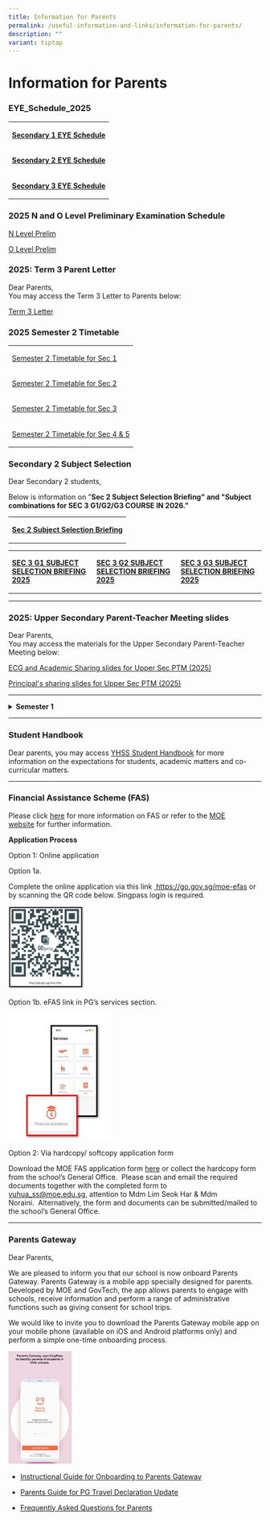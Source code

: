 ```yaml
---
title: Information for Parents
permalink: /useful-information-and-links/information-for-parents/
description: ""
variant: tiptap
---
```

<h1><strong>Information for Parents</strong></h1>
<h3><strong>EYE_Schedule_2025</strong></h3>
<table style="minWidth: 25px">
<colgroup>
<col>
</colgroup>
<tbody>
<tr>
<th rowspan="1" colspan="1">
<p><a href="/files/Sec_1_EYE_Schedule_2025.pdf" rel="noopener nofollow" target="_blank">Secondary 1 EYE Schedule</a>
</p>
</th>
</tr>
<tr>
<td rowspan="1" colspan="1">
<p><strong><a href="/files/Sec_2_EYE_Schedule_2025.pdf" rel="noopener nofollow" target="_blank">Secondary 2 EYE Schedule</a></strong>
</p>
</td>
</tr>
<tr>
<td rowspan="1" colspan="1">
<p><strong><a href="/files/Sec_3_EYE_Schedule_2025_v2.pdf" rel="noopener nofollow" target="_blank">Secondary 3 EYE Schedule</a></strong>
</p>
</td>
</tr>
</tbody>
</table>
<h3><strong>2025 N and O Level Preliminary Examination Schedule</strong></h3>
<p><a href="/files/2025_N_Level_Prelim_Schedule_v1.pdf" rel="noopener nofollow" target="_blank">N Level Prelim</a>
</p>
<p><a href="/files/2025_O_Level_Prelim_Schedule_v1.pdf" rel="noopener nofollow" target="_blank">O Level Prelim</a>
</p>
<h3><strong>2025: Term 3 Parent Letter</strong></h3>
<p>Dear Parents,
<br>You may access the Term 3 Letter to Parents below:</p>
<p><a href="/files/Term_3_Letter.pdf" rel="noopener nofollow" target="_blank">Term 3 Letter</a>
</p>
<h3><strong>2025 Semester 2 Timetable</strong></h3>
<table style="minWidth: 25px">
<colgroup>
<col>
</colgroup>
<tbody>
<tr>
<td rowspan="1" colspan="1">
<p><a href="/files/2025_Sem_2_TT_25_Jun_Sec_1.pdf" rel="noopener nofollow" target="_blank">Semester 2 Timetable for Sec 1</a>
</p>
</td>
</tr>
<tr>
<td rowspan="1" colspan="1">
<p><a href="/files/2025_Sem_2_TT_25_Jun_Sec_2.pdf" rel="noopener nofollow" target="_blank">Semester 2 Timetable for Sec 2</a>
</p>
</td>
</tr>
<tr>
<td rowspan="1" colspan="1">
<p><a href="/files/2025_Sem_2_TT_25_Jun_Sec_3.pdf" rel="noopener nofollow" target="_blank">Semester 2 Timetable for Sec 3</a>
</p>
</td>
</tr>
<tr>
<td rowspan="1" colspan="1">
<p><a href="/files/2025_Sem_2_TT_25_Jun_Sec_4___5.pdf" rel="noopener nofollow" target="_blank">Semester 2 Timetable for Sec 4 &amp; 5</a>
</p>
</td>
</tr>
</tbody>
</table>
<h3><strong>Secondary 2 Subject Selection</strong></h3>
<p>Dear Secondary 2 students,</p>
<p>Below is information on "<strong>Sec 2 Subject Selection Briefing" and "Subject combinations for SEC 3 G1/G2/G3 COURSE IN 2026."</strong>
</p>
<table style="minWidth: 25px">
<colgroup>
<col>
</colgroup>
<tbody>
<tr>
<td rowspan="1" colspan="1">
<p><strong><a href="/files/Sec_2_Subject_Selection_Briefing_2_April_2025_ECG_VP.pdf" rel="noopener noreferrer nofollow" target="_blank">Sec 2 Subject Selection Briefing</a></strong>
</p>
</td>
</tr>
</tbody>
</table>
<table style="minWidth: 75px">
<colgroup>
<col>
<col>
<col>
</colgroup>
<tbody>
<tr>
<td rowspan="1" colspan="1">
<p><strong><a href="/files/3g1-2025_sec_2_ptm_subject_combination_for_2026_sec_3g1.pdf" rel="noopener noreferrer nofollow" target="_blank">SEC 3 G1 SUBJECT SELECTION BRIEFING 2025</a></strong>
</p>
</td>
<td rowspan="1" colspan="1">
<p><strong><a href="/files/3g2-2025_sec_2_ptm_subject_combination_for_2026_sec_3g2__002_.pdf" rel="noopener noreferrer nofollow" target="_blank">SEC 3 G2 SUBJECT SELECTION BRIEFING 2025</a></strong>
</p>
</td>
<td rowspan="1" colspan="1">
<p><strong><a href="/files/3g3-2025_sec_2_ptm_subject_combination_for_2026_sec_3g3.pdf" rel="noopener noreferrer nofollow" target="_blank">SEC 3 G3 SUBJECT SELECTION BRIEFING 2025</a></strong>
</p>
</td>
</tr>
</tbody>
</table>
<hr>
<h3><strong>2025: Upper Secondary Parent-Teacher Meeting slides</strong></h3>
<p>Dear Parents,
<br>You may access the materials for the Upper Secondary Parent-Teacher Meeting
below:</p>
<p><a href="/files/Slides_for_Upper_Sec_PTM.pdf" rel="noopener noreferrer nofollow" target="_blank">ECG and Academic Sharing slides for Upper Sec PTM (2025)</a>
</p>
<p><a href="/files/2025_YHSS_Start_Of_Year_Slides_from_P__Upper_Sec_PTM_.pdf" rel="noopener noreferrer nofollow" target="_blank">Principal's sharing slides for Upper Sec PTM (2025)</a>
</p>
<hr>
<div data-type="detailGroup" class="isomer-accordion-group isomer-accordion isomer-accordion-white">
<details class="isomer-details">
<summary><strong>Semester 1</strong>
</summary>
<div data-type="detailsContent" class="isomer-details-content">
<h3><strong>2025 WA2 Schedules and Topics</strong></h3>
<table style="minWidth: 25px">
<colgroup>
<col>
</colgroup>
<tbody>
<tr>
<td rowspan="1" colspan="1">
<p><a href="/files/Sec_1_WA2_Parent_Letter_2025__final_.pdf" rel="noopener nofollow" target="_blank">WA2 for Secondary 1 (2025)</a>
</p>
</td>
</tr>
<tr>
<td rowspan="1" colspan="1">
<p><a href="/files/Sec_2_WA2_Parent_Letter_2025__final_.pdf" rel="noopener nofollow" target="_blank">WA2 for Secondary 2 (2025)</a>
</p>
</td>
</tr>
<tr>
<td rowspan="1" colspan="1">
<p><a href="/files/Sec_3_WA2_Parent_Letter_2025__updated_for_POA_.pdf" rel="noopener nofollow" target="_blank">WA2 for Secondary 3 (2025)</a>
</p>
</td>
</tr>
<tr>
<td rowspan="1" colspan="1">
<p><a href="/files/Sec_4_and_5_WA2_Parent_Letter_2025__final_.pdf" rel="noopener nofollow" target="_blank">WA2 for Secondary 4 &amp; 5 (2025)</a>
</p>
</td>
</tr>
</tbody>
</table>
<hr>
<h3>2025: Term 2 Timetables</h3>
<table style="minWidth: 25px">
<colgroup>
<col>
</colgroup>
<tbody>
<tr>
<td rowspan="1" colspan="1">
<p><a href="/files/2025_Term_2_TT_Sec_1.pdf" rel="noopener nofollow" target="_blank">Secondary 1 (Term2-2025)</a>
</p>
</td>
</tr>
<tr>
<td rowspan="1" colspan="1">
<p><a href="/files/2025_Term_2_TT_Sec_2.pdf" rel="noopener nofollow" target="_blank">Secondary 2 (Term2-2025)</a>
</p>
</td>
</tr>
<tr>
<td rowspan="1" colspan="1">
<p><a href="/files/2025_Term_2_TT_Sec_3.pdf" rel="noopener nofollow" target="_blank">Secondary 3(Term2-2025)</a>
</p>
</td>
</tr>
<tr>
<td rowspan="1" colspan="1">
<p><a href="/files/2025_Term_2_TT_Sec_4_and_5.pdf" rel="noopener nofollow" target="_blank">Secondary 4&amp;5 (Term2-2025)</a>
</p>
</td>
</tr>
</tbody>
</table>
<hr>
<h3>2025 Booklists</h3>
<p>Secondary 2 (2025)</p>
<p><a href="/files/2025_Sec_2_G1.pdf" rel="noopener noreferrer nofollow" target="_blank">Sec 2 G1</a>
</p>
<p><a href="/files/2025_Sec_2_G2.pdf" rel="noopener noreferrer nofollow" target="_blank">Sec 2 G2</a>
</p>
<p><a href="/files/2025_Sec_2_G3.pdf" rel="noopener noreferrer nofollow" target="_blank">Sec 2 G3</a>
</p>
<p>Secondary 3 (2025)</p>
<p><a href="/files/2025_Sec_3_NT.pdf" rel="noopener noreferrer nofollow" target="_blank">Sec 3 Normal (Technical)</a>
</p>
<p><a href="/files/2025_Sec_3_NA.pdf" rel="noopener noreferrer nofollow" target="_blank">Sec 3 Normal (Academic)</a>
</p>
<p><a href="/files/2025_Sec_3_Exp.pdf" rel="noopener noreferrer nofollow" target="_blank">Sec 3 Express</a>
</p>
<p>Secondary 4 (2025)</p>
<p><a href="/files/2025_Sec_4_NT.pdf" rel="noopener noreferrer nofollow" target="_blank">Sec 4 Normal (Technical)</a>
</p>
<p><a href="/files/2025_Sec_4_NA.pdf" rel="noopener noreferrer nofollow" target="_blank">Sec 4 Normal (Academic)</a>
</p>
<p><a href="/files/2025_Sec_4_Exp.pdf" rel="noopener noreferrer nofollow" target="_blank">Sec 4 Express</a>
</p>
<p>Secondary 5 (2025)</p>
<p><a href="/files/2025_Sec_5__NA_.pdf" rel="noopener noreferrer nofollow" target="_blank">Secondary 5 Normal (Academic)</a>
</p>
</div>
</details>
</div>
<hr>
<h3>Student Handbook</h3>
<p>Dear parents, you may access <a href="https://sites.google.com/moe.edu.sg/yhss-handbook-site/home?pli=1" rel="noopener noreferrer nofollow" target="_blank">YHSS Student Handbook</a> for
more information on the expectations for students, academic matters and
co-curricular matters.</p>
<hr>
<h3>Financial Assistance Scheme (FAS)</h3>
<p>Please click&nbsp;<a href="/files/Document_4a_MOE_FAS_pamphlet__EL_.pdf" rel="noopener noreferrer nofollow" target="_blank">here</a>&nbsp;for more
information on FAS or refer to the&nbsp;<a href="https://www.moe.gov.sg/financial-matters/financial-assistance" rel="noopener noreferrer nofollow" target="_blank">MOE website</a>&nbsp;for
further information.</p>
<p><strong>Application Process</strong>
</p>
<p>Option 1: Online application</p>
<p>Option 1a.</p>
<p>Complete the online application via this link&nbsp;<a href="https://go.gov.sg/moe-efas" rel="noopener noreferrer nofollow" target="_blank"> https://go.gov.sg/moe-efas</a>&nbsp;or
by scanning the QR code below.&nbsp;Singpass login is required.</p>
<div class="isomer-image-wrapper">
<img style="width:30%" height="auto" width="100%" src="/images/11111111.jpg">
</div>
<p>Option 1b. eFAS link in PG’s services section.</p>
<div class="isomer-image-wrapper">
<img style="width:40%" height="auto" width="100%" src="/images/122222222.jpg">
</div>
<p>Option 2: Via hardcopy/ softcopy application form</p>
<p>Download the MOE FAS application form&nbsp;<a href="/files/MOE_FAS_Application_Form_2025.pdf" rel="noopener noreferrer nofollow" target="_blank">here</a>&nbsp;or collect
the hardcopy form from the school’s General Office. &nbsp;Please scan and
email the required documents together with the completed form to&nbsp;
<a href="mailto:yuhua_ss@moe.edu.sg" rel="noopener noreferrer nofollow" target="_blank">yuhua_ss@moe.edu.sg</a>,&nbsp;attention to Mdm Lim Seok Har &amp; Mdm
Noraini.&nbsp;&nbsp;Alternatively, the form and documents can be submitted/mailed
to the school’s General Office.</p>
<hr>
<h3>Parents Gateway</h3>
<p>Dear Parents,&nbsp;</p>
<p>We are pleased to inform you that our school is now onboard Parents Gateway.
Parents Gateway is a mobile app specially designed for parents. Developed
by MOE and GovTech, the app allows parents to engage with schools, receive
information and perform a range of administrative functions such as giving
consent for school trips.</p>
<p>We would like to invite you to download the Parents Gateway mobile app
on your mobile phone (available on iOS and Android platforms only) and
perform a simple one-time onboarding process.&nbsp;</p>
<div class="isomer-image-wrapper">
<img style="width:25%" height="auto" width="100%" src="/images/tPG-SingPass.jpg">
</div>
<ul data-tight="true" class="tight">
<li>
<p><a href="/files/Instructional%20Guide%20-%20Parents%20Gateway.pdf" rel="noopener noreferrer nofollow" target="_blank">Instructional Guide for Onboarding to Parents Gateway</a>
</p>
</li>
<li>
<p><a href="/files/Parents%20Guide%20for%20PG%20Travel%20Declaration%20Update%20Particulars%20-%208%20May%2019.pdf" rel="noopener noreferrer nofollow" target="_blank">Parents Guide for PG Travel Declaration Update</a>
</p>
</li>
<li>
<p><a href="/files/Frequently%20Asked%20Questions%20for%20Parents.pdf" rel="noopener noreferrer nofollow" target="_blank">Frequently Asked Questions for Parents</a>
</p>
</li>
</ul>
<p></p>